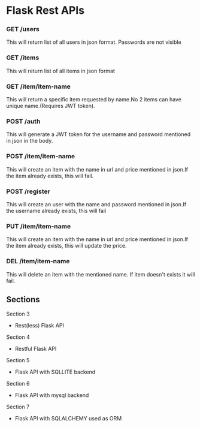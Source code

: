# Flask Rest APIs

### GET /users

This will return list of all users in json format. Passwords are not visible

### GET /items

This will return list of all items in json format

### GET /item/item-name

This will return a specific item requested by name.No 2 items can have unique name.(Requires JWT token). 

### POST /auth

This will generate a JWT token for the username and password mentioned in json in the body.

### POST /item/item-name

This will create an item with the name in url and price mentioned in json.If the item already exists, this will fail.

### POST /register

This will create an user with the name and password mentioned in json.If the username already exists, this will fail

### PUT /item/item-name

This will create an item with the name in url and price mentioned in json.If the item already exists, this will update the price.

### DEL /item/item-name

This will delete an item with the mentioned name. If item doesn't exists it will fail.


## Sections

Section 3

* Rest(less) Flask API

Section 4

* Restful Flask API

Section 5 

* Flask API with SQLLITE backend

Section 6 

* Flask API with mysql backend

Section 7

* Flask API with SQLALCHEMY used as ORM
